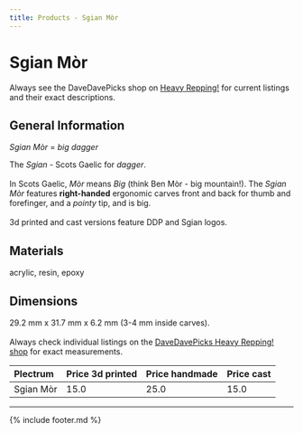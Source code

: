 ```yaml
---
title: Products - Sgian Mòr
---
```

# Sgian Mòr

Always see the DaveDavePicks shop on [Heavy Repping!](https://www.heavyrepping.com/store/shop/davedavepicks/) for current listings and their exact descriptions.

## General Information
*Sgian Mòr* = *big dagger*

The *Sgian* - Scots Gaelic for *dagger*.<br/><br/>In Scots Gaelic, *Mòr* means *Big* (think Ben Mòr - big mountain!). The *Sgian Mòr* features **right-handed** ergonomic carves front and back for thumb and forefinger, and a *pointy* tip, and is big.<br/><br/>3d printed and cast versions feature DDP and Sgian logos.

## Materials
acrylic, resin, epoxy

## Dimensions
29.2 mm x 31.7 mm x 6.2 mm (3-4 mm inside carves).<br/><br/>Always check individual listings on the [DaveDavePicks Heavy Repping! shop](https://www.heavyrepping.com/shop/store/davedavepicks/) for exact measurements.

| **Plectrum**                                        | **Price 3d printed**   | **Price handmade**   | **Price cast**   |
|:----------------------------------------------------|:-----------------------|:---------------------|:-----------------|
| Sgian Mòr                                          | 15.0               | 25.0             | 15.0         |

---

{% include footer.md %}